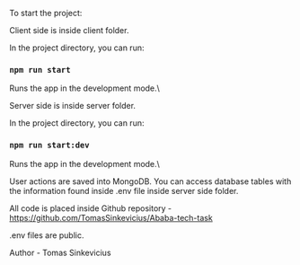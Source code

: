 To start the project:

Client side is inside client folder.

In the project directory, you can run:

### `npm run start`

Runs the app in the development mode.\

Server side is inside server folder.

In the project directory, you can run:

### `npm run start:dev`

Runs the app in the development mode.\

User actions are saved into MongoDB. You can access database tables with the information found inside .env file inside server side folder.

All code is placed inside Github repository - https://github.com/TomasSinkevicius/Ababa-tech-task

.env files are public.

Author - Tomas Sinkevicius
